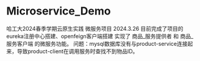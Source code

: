 # Microservice_Demo
哈工大2024春季学期云原生实践 微服务项目
2024.3.26
目前完成了项目的eureka注册中心搭建、openfeign客户端搭建
实现了 商品_服务提供者 和 商品_服务客户端 的微服务功能。
问题：mysql数据库没有与product-service连接起来，导致product-client在调用服务时查找不到物品ID。
